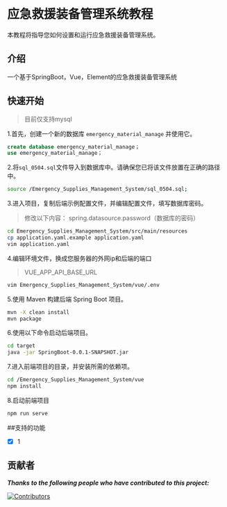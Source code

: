 # 应急救援装备管理系统教程

本教程将指导您如何设置和运行应急救援装备管理系统。

## 介绍

一个基于SpringBoot，Vue，Element的应急救援装备管理系统

## 快速开始

>目前仅支持mysql

1.首先，创建一个新的数据库 `emergency_material_manage` 并使用它。

```sql
create database emergency_material_manage；
use emergency_material_manage；
```

2.将`sql_0504.sql`文件导入到数据库中。请确保您已将该文件放置在正确的路径中。

```bash
source /Emergency_Supplies_Management_System/sql_0504.sql;
```

3.进入项目，复制后端示例配置文件，并编辑配置文件，填写数据库密码。

>修改以下内容：
>spring.datasource.password（数据库的密码）

```bash
cd Emergency_Supplies_Management_System/src/main/resources
cp application.yaml.example application.yaml
vim application.yaml
```

4.编辑环境文件，换成您服务器的外网ip和后端的端口

>VUE_APP_API_BASE_URL

```bash
vim Emergency_Supplies_Management_System/vue/.env
```

5.使用 Maven 构建后端 Spring Boot 项目。

```bash
mvn -X clean install
mvn package
```

6.使用以下命令启动后端项目。

```bash
cd target
java -jar SpringBoot-0.0.1-SNAPSHOT.jar
```

7.进入前端项目的目录，并安装所需的依赖项。

```bash
cd /Emergency_Supplies_Management_System/vue
npm install
```

8.启动前端项目

```bash
npm run serve
```

##支持的功能

- [x] 1


## 贡献者
***Thanks to the following people who have contributed to this project:***

[![Contributors](https://contrib.rocks/image?repo=Ashesttt/Emergency_Supplies_Management_System)](https://github.com/Ashesttt/Emergency_Supplies_Management_System/graphs/contributors)
